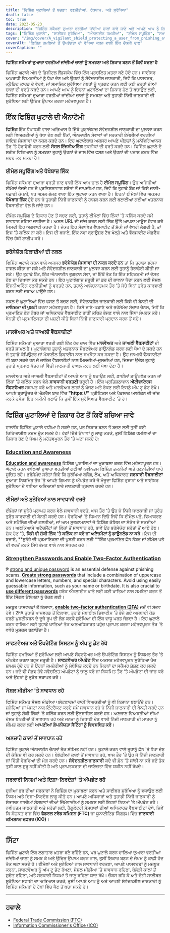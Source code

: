 ```yaml
---
title: "ਫਿਸ਼ਿੰਗ ਘੁਟਾਲਿਆਂ ਤੋਂ ਬਚਣਾ: ਰਣਨੀਤੀਆਂ, ਰੋਕਥਾਮ, ਅਤੇ ਸੁਰੱਖਿਆ"
draft: false
toc: true
date: 2023-05-23
description: "ਫਿਸ਼ਿੰਗ ਸਕੈਮਰਾਂ ਦੁਆਰਾ ਵਰਤੀਆਂ ਜਾਂਦੀਆਂ ਚਾਲਾਂ ਬਾਰੇ ਜਾਣੋ ਅਤੇ ਆਪਣੇ ਆਪ ਨੂੰ ਸ਼ਿਕਾਰ ਬਣਨ ਤੋਂ ਬਚਾਉਣ ਲਈ ਪ੍ਰਭਾਵਸ਼ਾਲੀ ਰਣਨੀਤੀਆਂ ਖੋਜੋ।"
tags: ["ਫਿਸ਼ਿੰਗ ਘੁਟਾਲੇ", "ਸਾਈਬਰ ਸੁਰੱਖਿਆ", "ਔਨਲਾਈਨ ਧਮਕੀਆਂ", "ਈਮੇਲ ਸਪੂਫਿੰਗ", "ਸਮਾਜਿਕ ਇੰਜੀਨੀਅਰਿੰਗ", "ਮਾਲਵੇਅਰ ਸੁਰੱਖਿਆ", "ਆਨਲਾਈਨ ਸੁਰੱਖਿਆ", "ਡਾਟਾ ਸੁਰੱਖਿਆ", "ਪਛਾਣ ਦੀ ਚੋਰੀ", "ਪਾਸਵਰਡ ਸੁਰੱਖਿਆ", "ਦੋ-ਕਾਰਕ ਪ੍ਰਮਾਣਿਕਤਾ", "ਸਾਫਟਵੇਅਰ ਅੱਪਡੇਟ", "ਸਰਕਾਰੀ ਨਿਯਮ", "ਆਨਲਾਈਨ ਗੋਪਨੀਯਤਾ", "ਸਾਈਬਰ ਜਾਗਰੂਕਤਾ", "ਡਿਜੀਟਲ ਧੋਖਾਧੜੀ", "ਫਿਸ਼ਿੰਗ ਜਾਗਰੂਕਤਾ", "ਸੋਸ਼ਲ ਮੀਡੀਆ ਸੁਰੱਖਿਆ", "ਆਨਲਾਈਨ ਘੁਟਾਲੇ", "ਸਾਈਬਰ ਅਪਰਾਧ ਦੀ ਰੋਕਥਾਮ"]
cover: "/img/cover/A_vigilant_shield_protecting_a_user_from_phishing_attacks.png"
coverAlt: "ਫਿਸ਼ਿੰਗ ਹਮਲਿਆਂ ਤੋਂ ਉਪਭੋਗਤਾ ਦੀ ਰੱਖਿਆ ਕਰਨ ਵਾਲੀ ਇੱਕ ਚੌਕਸੀ ਢਾਲ"
coverCaption: ""
---
```


**ਫਿਸ਼ਿੰਗ ਸਕੈਮਰਾਂ ਦੁਆਰਾ ਵਰਤੀਆਂ ਜਾਂਦੀਆਂ ਚਾਲਾਂ ਨੂੰ ਸਮਝਣਾ ਅਤੇ ਸ਼ਿਕਾਰ ਬਣਨ ਤੋਂ ਕਿਵੇਂ ਬਚਣਾ ਹੈ**

ਫਿਸ਼ਿੰਗ ਘੁਟਾਲੇ ਅੱਜ ਦੇ ਡਿਜੀਟਲ ਲੈਂਡਸਕੇਪ ਵਿੱਚ ਇੱਕ ਪ੍ਰਚਲਿਤ ਖ਼ਤਰਾ ਬਣੇ ਹੋਏ ਹਨ। ਸਾਈਬਰ ਅਪਰਾਧੀ ਵਿਅਕਤੀਆਂ ਨੂੰ ਧੋਖਾ ਦੇਣ ਅਤੇ ਉਹਨਾਂ ਨੂੰ ਸੰਵੇਦਨਸ਼ੀਲ ਜਾਣਕਾਰੀ, ਜਿਵੇਂ ਕਿ ਪਾਸਵਰਡ, ਕ੍ਰੈਡਿਟ ਕਾਰਡ ਦੇ ਵੇਰਵੇ, ਜਾਂ ਸਮਾਜਿਕ ਸੁਰੱਖਿਆ ਨੰਬਰਾਂ ਨੂੰ ਪ੍ਰਗਟ ਕਰਨ ਲਈ ਕਈ ਤਰ੍ਹਾਂ ਦੀਆਂ ਚਾਲਾਂ ਦੀ ਵਰਤੋਂ ਕਰਦੇ ਹਨ। ਆਪਣੇ ਆਪ ਨੂੰ ਇਹਨਾਂ ਘੁਟਾਲਿਆਂ ਦਾ ਸ਼ਿਕਾਰ ਹੋਣ ਤੋਂ ਬਚਾਉਣ ਲਈ, ਫਿਸ਼ਿੰਗ ਸਕੈਮਰਾਂ ਦੁਆਰਾ ਵਰਤੀਆਂ ਜਾਂਦੀਆਂ ਚਾਲਾਂ ਨੂੰ ਸਮਝਣਾ ਅਤੇ ਤੁਹਾਡੀ ਨਿੱਜੀ ਜਾਣਕਾਰੀ ਦੀ ਸੁਰੱਖਿਆ ਲਈ ਉਚਿਤ ਉਪਾਅ ਕਰਨਾ ਮਹੱਤਵਪੂਰਨ ਹੈ।

## ਇੱਕ ਫਿਸ਼ਿੰਗ ਘੁਟਾਲੇ ਦੀ ਐਨਾਟੋਮੀ

**ਫਿਸ਼ਿੰਗ** ਇੱਕ ਧੋਖਾਧੜੀ ਵਾਲਾ ਅਭਿਆਸ ਹੈ ਜਿੱਥੇ ਘੁਟਾਲੇਬਾਜ਼ ਸੰਵੇਦਨਸ਼ੀਲ ਜਾਣਕਾਰੀ ਦਾ ਖੁਲਾਸਾ ਕਰਨ ਲਈ ਵਿਅਕਤੀਆਂ ਨੂੰ ਧੋਖਾ ਦੇਣ ਲਈ ਬੈਂਕਾਂ, ਔਨਲਾਈਨ ਸੇਵਾਵਾਂ ਜਾਂ ਸਰਕਾਰੀ ਏਜੰਸੀਆਂ ਵਰਗੀਆਂ ਜਾਇਜ਼ ਸੰਸਥਾਵਾਂ ਦਾ ਨਕਲ ਕਰਦੇ ਹਨ। ਇਹ ਘੁਟਾਲੇਬਾਜ਼ ਅਕਸਰ ਆਪਣੇ ਪੀੜਤਾਂ ਨੂੰ ਮਨੋਵਿਗਿਆਨਕ ਤੌਰ 'ਤੇ ਹੇਰਾਫੇਰੀ ਕਰਨ ਲਈ **ਸੋਸ਼ਲ ਇੰਜਨੀਅਰਿੰਗ** ਤਕਨੀਕਾਂ ਦੀ ਵਰਤੋਂ ਕਰਦੇ ਹਨ। ਫਿਸ਼ਿੰਗ ਘੁਟਾਲੇ ਦੇ ਸਰੀਰ ਵਿਗਿਆਨ ਨੂੰ ਸਮਝਣਾ ਤੁਹਾਨੂੰ ਉਹਨਾਂ ਦੇ ਜਾਲ ਵਿੱਚ ਫਸਣ ਅਤੇ ਉਹਨਾਂ ਦੀ ਪਛਾਣ ਕਰਨ ਵਿੱਚ ਮਦਦ ਕਰ ਸਕਦਾ ਹੈ।

### ਈਮੇਲ ਸਪੂਫਿੰਗ ਅਤੇ ਧੋਖੇਬਾਜ਼ ਲਿੰਕ

ਫਿਸ਼ਿੰਗ ਸਕੈਮਰਾਂ ਦੁਆਰਾ ਵਰਤੀ ਜਾਣ ਵਾਲੀ ਇੱਕ ਆਮ ਚਾਲ ਹੈ **ਈਮੇਲ ਸਪੂਫਿੰਗ**। ਉਹ ਅਜਿਹੀਆਂ ਈਮੇਲਾਂ ਭੇਜਦੇ ਹਨ ਜੋ ਪ੍ਰਤਿਸ਼ਠਾਵਾਨ ਸਰੋਤਾਂ ਤੋਂ ਜਾਪਦੀਆਂ ਹਨ, ਜਿਵੇਂ ਕਿ ਤੁਹਾਡੇ ਬੈਂਕ ਜਾਂ ਕਿਸੇ ਜਾਣੀ-ਪਛਾਣੀ ਕੰਪਨੀ, ਪਰ ਅਸਲ ਭੇਜਣ ਵਾਲਾ ਇੱਕ ਘੁਟਾਲਾ ਕਰਨ ਵਾਲਾ ਹੈ। ਇਹਨਾਂ ਈਮੇਲਾਂ ਵਿੱਚ ਅਕਸਰ **ਧੋਖੇਬਾਜ਼ ਲਿੰਕ** ਹੁੰਦੇ ਹਨ ਜੋ ਤੁਹਾਡੀ ਨਿੱਜੀ ਜਾਣਕਾਰੀ ਨੂੰ ਹਾਸਲ ਕਰਨ ਲਈ ਬਣਾਈਆਂ ਗਈਆਂ ਖਤਰਨਾਕ ਵੈੱਬਸਾਈਟਾਂ ਵੱਲ ਲੈ ਜਾਂਦੇ ਹਨ।

ਈਮੇਲ ਸਪੂਫਿੰਗ ਦੇ ਸ਼ਿਕਾਰ ਹੋਣ ਤੋਂ ਬਚਣ ਲਈ, ਤੁਹਾਨੂੰ ਈਮੇਲਾਂ ਵਿੱਚ ਲਿੰਕਾਂ 'ਤੇ ਕਲਿੱਕ ਕਰਦੇ ਸਮੇਂ ਸਾਵਧਾਨ ਰਹਿਣਾ ਚਾਹੀਦਾ ਹੈ। ਅਸਲ URL ਦੀ ਜਾਂਚ ਕਰਨ ਲਈ ਲਿੰਕ ਉੱਤੇ ਆਪਣਾ ਮਾਊਸ ਹੋਵਰ ਕਰੋ ਜਿਸਦੀ ਇਹ ਅਗਵਾਈ ਕਰਦਾ ਹੈ। ਜੇਕਰ ਇਹ ਸੰਭਾਵਿਤ ਵੈੱਬਸਾਈਟ ਤੋਂ ਸ਼ੱਕੀ ਜਾਂ ਵੱਖਰੀ ਲੱਗਦੀ ਹੈ, ਤਾਂ ਇਸ 'ਤੇ ਕਲਿੱਕ ਨਾ ਕਰੋ। ਇਸ ਦੀ ਬਜਾਏ, ਇੱਕ ਨਵਾਂ ਬ੍ਰਾਊਜ਼ਰ ਟੈਬ ਖੋਲ੍ਹੋ ਅਤੇ ਵੈੱਬਸਾਈਟ ਐਡਰੈੱਸ ਵਿੱਚ ਹੱਥੀਂ ਟਾਈਪ ਕਰੋ।

### ਭਰੋਸੇਯੋਗ ਇਕਾਈਆਂ ਦੀ ਨਕਲ

ਫਿਸ਼ਿੰਗ ਘੁਟਾਲੇ ਕਰਨ ਵਾਲੇ ਅਕਸਰ **ਭਰੋਸੇਯੋਗ ਸੰਸਥਾਵਾਂ ਦੀ ਨਕਲ ਕਰਦੇ ਹਨ** ਤਾਂ ਕਿ ਤੁਹਾਡਾ ਭਰੋਸਾ ਹਾਸਲ ਕੀਤਾ ਜਾ ਸਕੇ ਅਤੇ ਸੰਵੇਦਨਸ਼ੀਲ ਜਾਣਕਾਰੀ ਦਾ ਖੁਲਾਸਾ ਕਰਨ ਲਈ ਤੁਹਾਨੂੰ ਹੇਰਾਫੇਰੀ ਕੀਤੀ ਜਾ ਸਕੇ। ਉਹ ਤੁਹਾਡੇ ਬੈਂਕ, ਇੱਕ ਔਨਲਾਈਨ ਭੁਗਤਾਨ ਸੇਵਾ, ਜਾਂ ਇੱਥੋਂ ਤੱਕ ਕਿ ਇੱਕ ਸਹਿਕਰਮੀ ਜਾਂ ਦੋਸਤ ਹੋਣ ਦਾ ਦਿਖਾਵਾ ਕਰ ਸਕਦੇ ਹਨ। ਇਹ ਘੁਟਾਲੇਬਾਜ਼ ਜ਼ਰੂਰੀ ਜਾਂ ਡਰ ਦੀ ਭਾਵਨਾ ਪੈਦਾ ਕਰਨ ਲਈ ਸੋਸ਼ਲ ਇੰਜਨੀਅਰਿੰਗ ਰਣਨੀਤੀਆਂ ਨੂੰ ਵਰਤਦੇ ਹਨ, ਤੁਹਾਨੂੰ ਆਲੋਚਨਾਤਮਕ ਤੌਰ 'ਤੇ ਸੋਚੇ ਬਿਨਾਂ ਤੁਰੰਤ ਕਾਰਵਾਈ ਕਰਨ ਲਈ ਦਬਾਅ ਪਾਉਂਦੇ ਹਨ।

ਨਕਲ ਦੇ ਘੁਟਾਲਿਆਂ ਵਿੱਚ ਫਸਣ ਤੋਂ ਬਚਣ ਲਈ, ਸੰਵੇਦਨਸ਼ੀਲ ਜਾਣਕਾਰੀ ਲਈ ਕਿਸੇ ਵੀ ਬੇਨਤੀ ਦੀ **ਜਾਇਜ਼ਤਾ ਦੀ ਪੁਸ਼ਟੀ** ਕਰਨਾ ਮਹੱਤਵਪੂਰਨ ਹੈ। ਕਿਸੇ ਜਾਣੇ-ਪਛਾਣੇ ਅਤੇ ਭਰੋਸੇਮੰਦ ਸੰਚਾਰ ਚੈਨਲ, ਜਿਵੇਂ ਕਿ ਪ੍ਰਮਾਣਿਤ ਫ਼ੋਨ ਨੰਬਰ ਜਾਂ ਅਧਿਕਾਰਤ ਵੈੱਬਸਾਈਟ ਰਾਹੀਂ ਕਥਿਤ ਭੇਜਣ ਵਾਲੇ ਨਾਲ ਸਿੱਧਾ ਸੰਪਰਕ ਕਰੋ। ਬੇਨਤੀ ਦੀ ਪ੍ਰਮਾਣਿਕਤਾ ਦੀ ਪੁਸ਼ਟੀ ਕੀਤੇ ਬਿਨਾਂ ਨਿੱਜੀ ਜਾਣਕਾਰੀ ਪ੍ਰਦਾਨ ਕਰਨ ਤੋਂ ਬਚੋ।

### ਮਾਲਵੇਅਰ ਅਤੇ ਜਾਅਲੀ ਵੈੱਬਸਾਈਟਾਂ

ਫਿਸ਼ਿੰਗ ਸਕੈਮਰਾਂ ਦੁਆਰਾ ਵਰਤੀ ਗਈ ਇੱਕ ਹੋਰ ਚਾਲ ਵਿੱਚ **ਮਾਲਵੇਅਰ** ਅਤੇ **ਜਾਅਲੀ ਵੈੱਬਸਾਈਟਾਂ** ਦੀ ਵਰਤੋਂ ਸ਼ਾਮਲ ਹੈ। ਘੁਟਾਲੇਬਾਜ਼ ਤੁਹਾਨੂੰ ਖਤਰਨਾਕ ਸੌਫਟਵੇਅਰ ਡਾਊਨਲੋਡ ਕਰਨ ਲਈ ਧੋਖਾ ਦੇ ਸਕਦੇ ਹਨ ਜੋ ਤੁਹਾਡੇ ਕੰਪਿਊਟਰ ਜਾਂ ਮੋਬਾਈਲ ਡਿਵਾਈਸ ਨਾਲ ਸਮਝੌਤਾ ਕਰ ਸਕਦਾ ਹੈ। ਉਹ ਜਾਅਲੀ ਵੈੱਬਸਾਈਟਾਂ ਵੀ ਬਣਾ ਸਕਦੇ ਹਨ ਜੋ ਜਾਇਜ਼ ਵੈੱਬਸਾਈਟਾਂ ਨਾਲ ਮਿਲਦੀਆਂ-ਜੁਲਦੀਆਂ ਹਨ, ਜਿਸਦਾ ਉਦੇਸ਼ ਤੁਹਾਨੂੰ ਤੁਹਾਡੇ ਪ੍ਰਮਾਣ ਪੱਤਰ ਜਾਂ ਵਿੱਤੀ ਜਾਣਕਾਰੀ ਦਾਖਲ ਕਰਨ ਲਈ ਧੋਖਾ ਦੇਣਾ ਹੈ।

ਮਾਲਵੇਅਰ ਅਤੇ ਜਾਅਲੀ ਵੈੱਬਸਾਈਟਾਂ ਤੋਂ ਆਪਣੇ ਆਪ ਨੂੰ ਬਚਾਉਣ ਲਈ, ਫ਼ਾਈਲਾਂ ਡਾਊਨਲੋਡ ਕਰਨ ਜਾਂ ਲਿੰਕਾਂ 'ਤੇ ਕਲਿੱਕ ਕਰਨ ਵੇਲੇ **ਸਾਵਧਾਨੀ ਵਰਤਣੀ** ਜ਼ਰੂਰੀ ਹੈ। ਇੱਕ ਪ੍ਰਤਿਸ਼ਠਾਵਾਨ **ਐਂਟੀਵਾਇਰਸ ਸੌਫਟਵੇਅਰ** ਸਥਾਪਤ ਕਰੋ ਅਤੇ ਮਾਲਵੇਅਰ ਲਾਗਾਂ ਨੂੰ ਖੋਜਣ ਅਤੇ ਰੋਕਣ ਲਈ ਇਸਨੂੰ ਅੱਪ ਟੂ ਡੇਟ ਰੱਖੋ। ਆਪਣੇ ਬ੍ਰਾਊਜ਼ਰ ਦੇ ਐਡਰੈੱਸ ਬਾਰ ਵਿੱਚ **"https://"** ਪ੍ਰੀਫਿਕਸ ਅਤੇ ਪੈਡਲਾਕ ਆਈਕਨ ਦੀ ਜਾਂਚ ਕਰਕੇ ਹਮੇਸ਼ਾ ਇਹ ਯਕੀਨੀ ਬਣਾਓ ਕਿ ਤੁਸੀਂ ਇੱਕ ਸੁਰੱਖਿਅਤ ਵੈੱਬਸਾਈਟ 'ਤੇ ਹੋ।

## ਫਿਸ਼ਿੰਗ ਘੁਟਾਲਿਆਂ ਦੇ ਸ਼ਿਕਾਰ ਹੋਣ ਤੋਂ ਕਿਵੇਂ ਬਚਿਆ ਜਾਵੇ

ਹਾਲਾਂਕਿ ਫਿਸ਼ਿੰਗ ਘੁਟਾਲੇ ਵਧੀਆ ਹੋ ਸਕਦੇ ਹਨ, ਪਰ ਸ਼ਿਕਾਰ ਬਣਨ ਤੋਂ ਬਚਣ ਲਈ ਤੁਸੀਂ ਕਈ ਕਿਰਿਆਸ਼ੀਲ ਕਦਮ ਚੁੱਕ ਸਕਦੇ ਹੋ। ਹੇਠਾਂ ਦਿੱਤੇ ਉਪਾਵਾਂ ਨੂੰ ਲਾਗੂ ਕਰਕੇ, ਤੁਸੀਂ ਫਿਸ਼ਿੰਗ ਹਮਲਿਆਂ ਦਾ ਸ਼ਿਕਾਰ ਹੋਣ ਦੇ ਜੋਖਮ ਨੂੰ ਮਹੱਤਵਪੂਰਨ ਤੌਰ 'ਤੇ ਘਟਾ ਸਕਦੇ ਹੋ:

### [Education and Awareness](https://simeononsecurity.com/articles/how-to-build-and-manage-an-effective-cybersecurity-awareness-training-program/)

[**Education and awareness**](https://simeononsecurity.com/articles/how-to-build-and-manage-an-effective-cybersecurity-awareness-training-program/) ਫਿਸ਼ਿੰਗ ਘੁਟਾਲਿਆਂ ਦਾ ਮੁਕਾਬਲਾ ਕਰਨ ਵਿੱਚ ਮਹੱਤਵਪੂਰਨ ਹਨ। ਘੋਟਾਲੇ ਕਰਨ ਵਾਲਿਆਂ ਦੁਆਰਾ ਵਰਤੀਆਂ ਗਈਆਂ ਨਵੀਨਤਮ ਫਿਸ਼ਿੰਗ ਤਕਨੀਕਾਂ ਅਤੇ ਰਣਨੀਤੀਆਂ ਬਾਰੇ ਸੂਚਿਤ ਰਹੋ। ਭਰੋਸੇਮੰਦ ਸਰੋਤਾਂ ਜਿਵੇਂ ਕਿ ਸੁਰੱਖਿਆ ਬਲੌਗ, ਲੇਖ, ਅਤੇ ਅਧਿਕਾਰਤ **ਸਰਕਾਰੀ ਵੈੱਬਸਾਈਟਾਂ** ਦੁਆਰਾ ਨਿਯਮਿਤ ਤੌਰ 'ਤੇ ਆਪਣੇ ਗਿਆਨ ਨੂੰ ਅੱਪਡੇਟ ਕਰੋ ਜੋ ਮੌਜੂਦਾ ਫਿਸ਼ਿੰਗ ਰੁਝਾਨਾਂ ਅਤੇ ਸਾਈਬਰ ਸੁਰੱਖਿਆ ਦੇ ਵਧੀਆ ਅਭਿਆਸਾਂ ਬਾਰੇ ਜਾਣਕਾਰੀ ਪ੍ਰਦਾਨ ਕਰਦੇ ਹਨ।

### ਈਮੇਲਾਂ ਅਤੇ ਸੁਨੇਹਿਆਂ ਨਾਲ ਸਾਵਧਾਨੀ ਵਰਤੋ

ਈਮੇਲਾਂ ਜਾਂ ਸੁਨੇਹੇ ਪ੍ਰਾਪਤ ਕਰਨ ਵੇਲੇ ਸਾਵਧਾਨੀ ਵਰਤੋ, ਖਾਸ ਤੌਰ 'ਤੇ ਉਹ ਜੋ ਨਿੱਜੀ ਜਾਣਕਾਰੀ ਜਾਂ ਤੁਰੰਤ ਤੁਰੰਤ ਕਾਰਵਾਈ ਦੀ ਬੇਨਤੀ ਕਰਦੇ ਹਨ। ਵੇਰਵਿਆਂ 'ਤੇ ਧਿਆਨ ਦਿਓ ਜਿਵੇਂ ਕਿ ਈਮੇਲ ਪਤੇ, ਵਿਆਕਰਣ ਅਤੇ ਸਪੈਲਿੰਗ ਦੀਆਂ ਗਲਤੀਆਂ, ਜਾਂ ਆਮ ਸ਼ੁਭਕਾਮਨਾਵਾਂ ਜੋ ਫਿਸ਼ਿੰਗ ਕੋਸ਼ਿਸ਼ ਦਾ ਸੰਕੇਤ ਦੇ ਸਕਦੀਆਂ ਹਨ। ਅਣਕਿਆਸੇ ਅਟੈਚਮੈਂਟਾਂ ਜਾਂ ਲਿੰਕਾਂ ਤੋਂ ਸਾਵਧਾਨ ਰਹੋ, ਭਾਵੇਂ ਉਹ ਭਰੋਸੇਯੋਗ ਸਰੋਤਾਂ ਤੋਂ ਆਏ ਹੋਣ। ਸ਼ੱਕ ਹੋਣ 'ਤੇ, **ਕਿਸੇ ਵੀ ਸ਼ੱਕੀ ਲਿੰਕ 'ਤੇ ਕਲਿੱਕ ਨਾ ਕਰੋ ਜਾਂ ਅਟੈਚਮੈਂਟਾਂ ਨੂੰ ਡਾਊਨਲੋਡ ਨਾ ਕਰੋ**। ਇਸ ਦੀ ਬਜਾਏ, **ਸੁਨੇਹੇ ਦੀ ਪ੍ਰਮਾਣਿਕਤਾ ਦੀ ਪੁਸ਼ਟੀ ਕਰਨ ਲਈ **ਇੱਕ ਪ੍ਰਮਾਣਿਤ ਫ਼ੋਨ ਨੰਬਰ ਜਾਂ ਈਮੇਲ ਪਤੇ ਦੀ ਵਰਤੋਂ ਕਰਕੇ ਸਿੱਧੇ ਭੇਜਣ ਵਾਲੇ ਨਾਲ ਸੰਪਰਕ ਕਰੋ।

### [Strengthen Passwords and Enable Two-Factor Authentication](https://simeononsecurity.com/articles/what-are-the-diferent-kinds-of-factors-in-mfa/)

ਏ [strong and unique password](https://simeononsecurity.com/articles/the-importance-of-password-security-and-best-practices/) is an essential defense against phishing scams. [**Create strong passwords**](https://simeononsecurity.com/articles/the-importance-of-password-security-and-best-practices/) that include a combination of uppercase and lowercase letters, numbers, and special characters. Avoid using easily guessable information, such as your name or birthdate. It is also crucial to [**use different passwords**](https://simeononsecurity.com/articles/bitwarden-and-keepassxc-vs-the-rest/) ਹਰੇਕ ਔਨਲਾਈਨ ਖਾਤੇ ਲਈ ਕਈ ਖਾਤਿਆਂ ਨਾਲ ਸਮਝੌਤਾ ਕਰਨ ਤੋਂ ਇੱਕ ਸਿੰਗਲ ਉਲੰਘਣਾ ਨੂੰ ਰੋਕਣ ਲਈ।

ਮਜ਼ਬੂਤ ਪਾਸਵਰਡਾਂ ਤੋਂ ਇਲਾਵਾ, [**enable two-factor authentication (2FA)**](https://simeononsecurity.com/articles/what-are-the-diferent-kinds-of-factors-in-mfa/) ਜਦੋਂ ਵੀ ਸੰਭਵ ਹੋਵੇ। 2FA ਤੁਹਾਡੇ ਪਾਸਵਰਡ ਤੋਂ ਇਲਾਵਾ, ਤੁਹਾਡੇ ਮੋਬਾਈਲ ਡਿਵਾਈਸ 'ਤੇ ਭੇਜੇ ਗਏ ਅਸਥਾਈ ਕੋਡ ਵਰਗੇ ਪੁਸ਼ਟੀਕਰਨ ਦੇ ਦੂਜੇ ਰੂਪ ਦੀ ਲੋੜ ਕਰਕੇ ਸੁਰੱਖਿਆ ਦੀ ਇੱਕ ਵਾਧੂ ਪਰਤ ਜੋੜਦਾ ਹੈ। ਇਹ ਘੁਟਾਲੇ ਕਰਨ ਵਾਲਿਆਂ ਲਈ ਤੁਹਾਡੇ ਖਾਤਿਆਂ ਤੱਕ ਅਣਅਧਿਕਾਰਤ ਪਹੁੰਚ ਪ੍ਰਾਪਤ ਕਰਨਾ ਮਹੱਤਵਪੂਰਨ ਤੌਰ 'ਤੇ ਵਧੇਰੇ ਮੁਸ਼ਕਲ ਬਣਾਉਂਦਾ ਹੈ।

### ਸਾਫਟਵੇਅਰ ਅਤੇ ਓਪਰੇਟਿੰਗ ਸਿਸਟਮ ਨੂੰ ਅੱਪ ਟੂ ਡੇਟ ਰੱਖੋ

ਫਿਸ਼ਿੰਗ ਹਮਲਿਆਂ ਤੋਂ ਸੁਰੱਖਿਆ ਲਈ ਆਪਣੇ ਸੌਫਟਵੇਅਰ ਅਤੇ ਓਪਰੇਟਿੰਗ ਸਿਸਟਮ ਨੂੰ ਨਿਯਮਤ ਤੌਰ 'ਤੇ ਅੱਪਡੇਟ ਕਰਨਾ ਬਹੁਤ ਜ਼ਰੂਰੀ ਹੈ। **ਸਾਫਟਵੇਅਰ ਅੱਪਡੇਟ** ਵਿੱਚ ਅਕਸਰ ਮਹੱਤਵਪੂਰਨ ਸੁਰੱਖਿਆ ਪੈਚ ਸ਼ਾਮਲ ਹੁੰਦੇ ਹਨ ਜੋ ਉਹਨਾਂ ਕਮਜ਼ੋਰੀਆਂ ਨੂੰ ਸੰਬੋਧਿਤ ਕਰਦੇ ਹਨ ਜਿਹਨਾਂ ਦਾ ਸਕੈਮਰ ਸ਼ੋਸ਼ਣ ਕਰ ਸਕਦੇ ਹਨ। ਜਦੋਂ ਵੀ ਸੰਭਵ ਹੋਵੇ ਸਵੈਚਲਿਤ ਅੱਪਡੇਟਾਂ ਨੂੰ ਚਾਲੂ ਕਰੋ ਜਾਂ ਨਿਯਮਿਤ ਤੌਰ 'ਤੇ ਅੱਪਡੇਟਾਂ ਦੀ ਜਾਂਚ ਕਰੋ ਅਤੇ ਉਹਨਾਂ ਨੂੰ ਤੁਰੰਤ ਸਥਾਪਤ ਕਰੋ।

### ਸੋਸ਼ਲ ਮੀਡੀਆ 'ਤੇ ਸਾਵਧਾਨ ਰਹੋ

ਫਿਸ਼ਿੰਗ ਸਕੈਮਰ ਸੋਸ਼ਲ ਮੀਡੀਆ ਪਲੇਟਫਾਰਮਾਂ ਰਾਹੀਂ ਵਿਅਕਤੀਆਂ ਨੂੰ ਵੀ ਨਿਸ਼ਾਨਾ ਬਣਾਉਂਦੇ ਹਨ। ਸੁਨੇਹਿਆਂ ਜਾਂ ਪੋਸਟਾਂ ਨਾਲ ਇੰਟਰੈਕਟ ਕਰਦੇ ਸਮੇਂ ਸਾਵਧਾਨ ਰਹੋ ਜੋ ਨਿੱਜੀ ਜਾਣਕਾਰੀ ਦੀ ਬੇਨਤੀ ਕਰਦੇ ਹਨ ਜਾਂ ਤੁਹਾਨੂੰ ਸ਼ੱਕੀ ਲਿੰਕਾਂ 'ਤੇ ਕਲਿੱਕ ਕਰਨ ਲਈ ਉਤਸ਼ਾਹਿਤ ਕਰਦੇ ਹਨ। ਅਣਜਾਣ ਵਿਅਕਤੀਆਂ ਦੀਆਂ ਦੋਸਤ ਬੇਨਤੀਆਂ ਤੋਂ ਸਾਵਧਾਨ ਰਹੋ ਅਤੇ ਜਨਤਾ ਨੂੰ ਦਿਖਾਈ ਦੇਣ ਵਾਲੀ ਨਿੱਜੀ ਜਾਣਕਾਰੀ ਦੀ ਮਾਤਰਾ ਨੂੰ ਸੀਮਤ ਕਰਨ ਲਈ **ਆਪਣੀਆਂ ਗੋਪਨੀਯਤਾ ਸੈਟਿੰਗਾਂ ਨੂੰ ਵਿਵਸਥਿਤ ਕਰੋ**।

### ਅਣਚਾਹੇ ਕਾਲਾਂ ਤੋਂ ਸਾਵਧਾਨ ਰਹੋ

ਫਿਸ਼ਿੰਗ ਘੁਟਾਲੇ ਔਨਲਾਈਨ ਚੈਨਲਾਂ ਤੱਕ ਸੀਮਿਤ ਨਹੀਂ ਹਨ। ਘੁਟਾਲੇ ਕਰਨ ਵਾਲੇ ਤੁਹਾਨੂੰ ਫ਼ੋਨ 'ਤੇ ਧੋਖਾ ਦੇਣ ਦੀ ਕੋਸ਼ਿਸ਼ ਵੀ ਕਰ ਸਕਦੇ ਹਨ। ਬੇਲੋੜੀਆਂ ਕਾਲਾਂ ਤੋਂ ਸਾਵਧਾਨ ਰਹੋ, ਖਾਸ ਤੌਰ 'ਤੇ ਉਹ ਜੋ ਨਿੱਜੀ ਜਾਣਕਾਰੀ ਜਾਂ ਵਿੱਤੀ ਵੇਰਵਿਆਂ ਦੀ ਮੰਗ ਕਰਦੇ ਹਨ। **ਸੰਵੇਦਨਸ਼ੀਲ ਜਾਣਕਾਰੀ** ਕਦੇ ਵੀ ਫ਼ੋਨ 'ਤੇ ਸਾਂਝੀ ਨਾ ਕਰੋ ਜਦੋਂ ਤੱਕ ਤੁਸੀਂ ਕਾਲ ਸ਼ੁਰੂ ਨਹੀਂ ਕੀਤੀ ਹੈ ਅਤੇ ਪ੍ਰਾਪਤਕਰਤਾ ਦੀ ਜਾਇਜ਼ਤਾ ਵਿੱਚ ਯਕੀਨ ਨਹੀਂ ਰੱਖਦੇ।

### ਸਰਕਾਰੀ ਨਿਯਮਾਂ ਅਤੇ ਦਿਸ਼ਾ-ਨਿਰਦੇਸ਼ਾਂ 'ਤੇ ਅੱਪਡੇਟ ਰਹੋ

ਦੁਨੀਆ ਭਰ ਦੀਆਂ ਸਰਕਾਰਾਂ ਨੇ ਫਿਸ਼ਿੰਗ ਦਾ ਮੁਕਾਬਲਾ ਕਰਨ ਅਤੇ ਸਾਈਬਰ ਸੁਰੱਖਿਆ ਨੂੰ ਵਧਾਉਣ ਲਈ ਨਿਯਮ ਅਤੇ ਦਿਸ਼ਾ-ਨਿਰਦੇਸ਼ ਲਾਗੂ ਕੀਤੇ ਹਨ। ਆਪਣੇ ਅਧਿਕਾਰਾਂ ਅਤੇ ਤੁਹਾਡੀ ਨਿੱਜੀ ਜਾਣਕਾਰੀ ਨੂੰ ਸੰਭਾਲਣ ਵਾਲੀਆਂ ਸੰਸਥਾਵਾਂ ਦੀਆਂ ਜ਼ਿੰਮੇਵਾਰੀਆਂ ਨੂੰ ਸਮਝਣ ਲਈ ਇਹਨਾਂ ਨਿਯਮਾਂ 'ਤੇ ਅੱਪਡੇਟ ਰਹੋ। ਨਵੀਨਤਮ ਜਾਣਕਾਰੀ ਅਤੇ ਸਰੋਤਾਂ ਲਈ, ਰੈਗੂਲੇਟਰੀ ਸੰਸਥਾਵਾਂ ਦੀਆਂ ਅਧਿਕਾਰਤ ਵੈੱਬਸਾਈਟਾਂ ਦੇਖੋ, ਜਿਵੇਂ ਕਿ ਸੰਯੁਕਤ ਰਾਜ ਵਿੱਚ **ਫੈਡਰਲ ਟਰੇਡ ਕਮਿਸ਼ਨ (FTC)** ਜਾਂ ਯੂਨਾਈਟਿਡ ਕਿੰਗਡਮ ਵਿੱਚ **ਜਾਣਕਾਰੀ ਕਮਿਸ਼ਨਰ ਦਫ਼ਤਰ (ICO)**।

______

## ਸਿੱਟਾ

ਫਿਸ਼ਿੰਗ ਘੁਟਾਲੇ ਇੱਕ ਲਗਾਤਾਰ ਖ਼ਤਰਾ ਬਣੇ ਰਹਿੰਦੇ ਹਨ, ਪਰ ਘੁਟਾਲੇ ਕਰਨ ਵਾਲਿਆਂ ਦੁਆਰਾ ਵਰਤੀਆਂ ਜਾਂਦੀਆਂ ਚਾਲਾਂ ਨੂੰ ਸਮਝ ਕੇ ਅਤੇ ਉਚਿਤ ਉਪਾਅ ਕਰਨ ਨਾਲ, ਤੁਸੀਂ ਸ਼ਿਕਾਰ ਬਣਨ ਦੇ ਜੋਖਮ ਨੂੰ ਕਾਫ਼ੀ ਹੱਦ ਤੱਕ ਘਟਾ ਸਕਦੇ ਹੋ। ਈਮੇਲਾਂ ਅਤੇ ਸੁਨੇਹਿਆਂ ਨਾਲ ਸਾਵਧਾਨੀ ਵਰਤਣਾ, ਆਪਣੇ ਪਾਸਵਰਡਾਂ ਨੂੰ ਮਜ਼ਬੂਤ ਕਰਨਾ, ਸਾਫਟਵੇਅਰ ਨੂੰ ਅੱਪ ਟੂ ਡੇਟ ਰੱਖਣਾ, ਸੋਸ਼ਲ ਮੀਡੀਆ 'ਤੇ ਸਾਵਧਾਨ ਰਹਿਣਾ, ਬੇਲੋੜੀ ਕਾਲਾਂ ਤੋਂ ਸੁਚੇਤ ਰਹਿਣਾ, ਅਤੇ ਸਰਕਾਰੀ ਨਿਯਮਾਂ ਤੋਂ ਜਾਣੂ ਰਹਿਣਾ ਯਾਦ ਰੱਖੋ। ਚੌਕਸ ਰਹਿ ਕੇ ਅਤੇ ਚੰਗੀ ਸਾਈਬਰ ਸੁਰੱਖਿਆ ਸਫਾਈ ਦਾ ਅਭਿਆਸ ਕਰਕੇ, ਤੁਸੀਂ ਆਪਣੇ ਆਪ ਨੂੰ ਅਤੇ ਆਪਣੀ ਸੰਵੇਦਨਸ਼ੀਲ ਜਾਣਕਾਰੀ ਨੂੰ ਫਿਸ਼ਿੰਗ ਸਕੈਮਰਾਂ ਦੇ ਹੱਥਾਂ ਵਿੱਚ ਪੈਣ ਤੋਂ ਬਚਾ ਸਕਦੇ ਹੋ।

______

## ਹਵਾਲੇ

- [Federal Trade Commission (FTC)](https://www.ftc.gov/)
- [Information Commissioner's Office (ICO)](https://ico.org.uk/)

